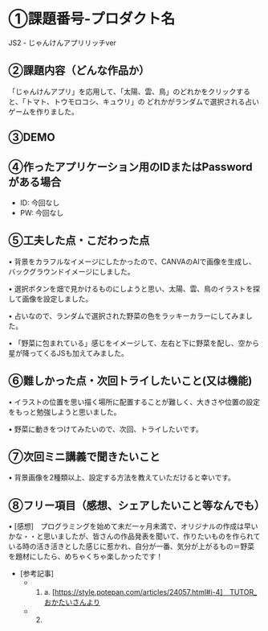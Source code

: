 # ①課題番号-プロダクト名
JS2 - じゃんけんアプリリッチver

## ②課題内容（どんな作品か）

「じゃんけんアプリ」を応用して、「太陽、雲、鳥」のどれかをクリックすると、「トマト、トウモロコシ、キュウリ」の どれかがランダムで選択される占いゲームを作りました。

## ③DEMO



## ④作ったアプリケーション用のIDまたはPasswordがある場合

- ID: 今回なし
- PW: 今回なし

## ⑤工夫した点・こだわった点

•	背景をカラフルなイメージにしたかったので、CANVAのAIで画像を生成し、バックグラウンドイメージにしました。

•	選択ボタンを畑で見かけるものにしようと思い、太陽、雲、鳥のイラストを探して画像を設定しました。

•	占いなので、ランダムで選択された野菜の色をラッキーカラーにしてみました。

•	「野菜に包まれている」感じをイメージして、左右と下に野菜を配し、空から星が降ってくるJSも加えてみました。

## ⑥難しかった点・次回トライしたいこと(又は機能)

•	イラストの位置を思い描く場所に配置することが難しく、大きさや位置の設定をもっと勉強しようと思いました。

•	野菜に動きをつけてみたいので、次回、トライしたいです。

## ⑦次回ミニ講義で聞きたいこと

•	背景画像を2種類以上、設定する方法を教えていただけると幸いです。

## ⑧フリー項目（感想、シェアしたいこと等なんでも）

•	[感想]　プログラミングを始めて未だ一ヶ月未満で、オリジナルの作成は早いかな・・と思いましたが、皆さんの作品発表を聞いて、作りたいものを作られている時の活き活きとした感じに惹かれ、自分が一番、気分が上がるもの＝野菜を題材にしたら、めちゃくちゃ楽しかったです！
- [参考記事]
  - 1. a.	[https://style.potepan.com/articles/24057.html#i-4]　TUTOR_おかたいさんより
  - 2. 
